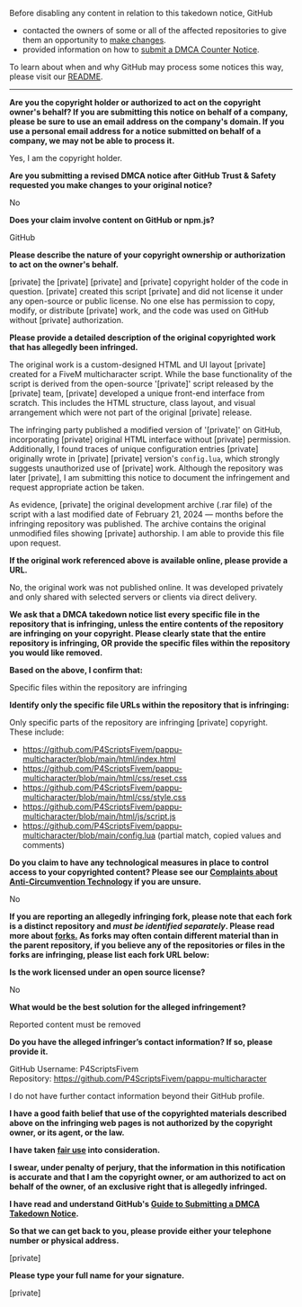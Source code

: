 Before disabling any content in relation to this takedown notice, GitHub
- contacted the owners of some or all of the affected repositories to give them an opportunity to [make changes](https://docs.github.com/en/github/site-policy/dmca-takedown-policy#a-how-does-this-actually-work).
- provided information on how to [submit a DMCA Counter Notice](https://docs.github.com/en/articles/guide-to-submitting-a-dmca-counter-notice).

To learn about when and why GitHub may process some notices this way, please visit our [README](https://github.com/github/dmca/blob/master/README.md#anatomy-of-a-takedown-notice).

---

**Are you the copyright holder or authorized to act on the copyright owner's behalf? If you are submitting this notice on behalf of a company, please be sure to use an email address on the company's domain. If you use a personal email address for a notice submitted on behalf of a company, we may not be able to process it.**

Yes, I am the copyright holder.

**Are you submitting a revised DMCA notice after GitHub Trust & Safety requested you make changes to your original notice?**

No

**Does your claim involve content on GitHub or npm.js?**

GitHub

**Please describe the nature of your copyright ownership or authorization to act on the owner's behalf.**

[private] the [private] [private] and [private] copyright holder of the code in question. [private] created this script [private] and did not license it under any open-source or public license. No one else has permission to copy, modify, or distribute [private] work, and the code was used on GitHub without [private] authorization.

**Please provide a detailed description of the original copyrighted work that has allegedly been infringed.**

The original work is a custom-designed HTML and UI layout [private] created for a FiveM multicharacter script. While the base functionality of the script is derived from the open-source '[private]' script released by the [private] team, [private] developed a unique front-end interface from scratch. This includes the HTML structure, class layout, and visual arrangement which were not part of the original [private] release.

The infringing party published a modified version of '[private]' on GitHub, incorporating [private] original HTML interface without [private] permission. Additionally, I found traces of unique configuration entries [private] originally wrote in [private] [private] version's `config.lua`, which strongly suggests unauthorized use of [private] work. Although the repository was later [private], I am submitting this notice to document the infringement and request appropriate action be taken.

As evidence, [private] the original development archive (.rar file) of the script with a last modified date of February 21, 2024 — months before the infringing repository was published. The archive contains the original unmodified files showing [private] authorship. I am able to provide this file upon request.

**If the original work referenced above is available online, please provide a URL.**

No, the original work was not published online. It was developed privately and only shared with selected servers or clients via direct delivery.

**We ask that a DMCA takedown notice list every specific file in the repository that is infringing, unless the entire contents of the repository are infringing on your copyright. Please clearly state that the entire repository is infringing, OR provide the specific files within the repository you would like removed.**

**Based on the above, I confirm that:**

Specific files within the repository are infringing

**Identify only the specific file URLs within the repository that is infringing:**

Only specific parts of the repository are infringing [private] copyright. These include:

- https://github.com/P4ScriptsFivem/pappu-multicharacter/blob/main/html/index.html  
- https://github.com/P4ScriptsFivem/pappu-multicharacter/blob/main/html/css/reset.css  
- https://github.com/P4ScriptsFivem/pappu-multicharacter/blob/main/html/css/style.css  
- https://github.com/P4ScriptsFivem/pappu-multicharacter/blob/main/html/js/script.js  
- https://github.com/P4ScriptsFivem/pappu-multicharacter/blob/main/config.lua (partial match, copied values and comments)  

**Do you claim to have any technological measures in place to control access to your copyrighted content? Please see our <a href="https://docs.github.com/articles/guide-to-submitting-a-dmca-takedown-notice#complaints-about-anti-circumvention-technology">Complaints about Anti-Circumvention Technology</a> if you are unsure.**

No

**If you are reporting an allegedly infringing fork, please note that each fork is a distinct repository and <i>must be identified separately</i>. Please read more about <a href="https://docs.github.com/articles/dmca-takedown-policy#b-what-about-forks-or-whats-a-fork">forks.</a> As forks may often contain different material than in the parent repository, if you believe any of the repositories or files in the forks are infringing, please list each fork URL below:**

**Is the work licensed under an open source license?**

No

**What would be the best solution for the alleged infringement?**

Reported content must be removed

**Do you have the alleged infringer’s contact information? If so, please provide it.**

GitHub Username: P4ScriptsFivem  
Repository: https://github.com/P4ScriptsFivem/pappu-multicharacter

I do not have further contact information beyond their GitHub profile.

**I have a good faith belief that use of the copyrighted materials described above on the infringing web pages is not authorized by the copyright owner, or its agent, or the law.**

**I have taken <a href="https://www.lumendatabase.org/topics/22">fair use</a> into consideration.**

**I swear, under penalty of perjury, that the information in this notification is accurate and that I am the copyright owner, or am authorized to act on behalf of the owner, of an exclusive right that is allegedly infringed.**

**I have read and understand GitHub's <a href="https://docs.github.com/articles/guide-to-submitting-a-dmca-takedown-notice/">Guide to Submitting a DMCA Takedown Notice</a>.**

**So that we can get back to you, please provide either your telephone number or physical address.**

[private]

**Please type your full name for your signature.**

[private]
